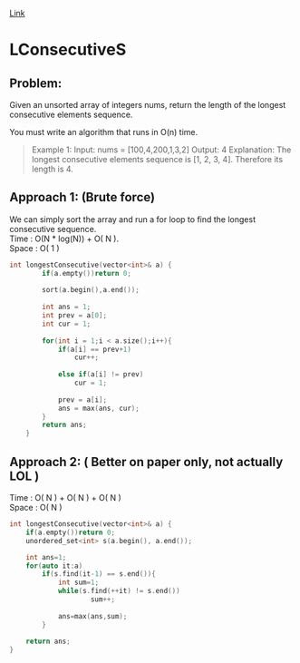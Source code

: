 [Link](https://leetcode.com/problems/longest-consecutive-sequence/)

# LConsecutiveS
## Problem:
Given an unsorted array of integers nums, return the length of the longest consecutive elements sequence.

You must write an algorithm that runs in O(n) time.

>Example 1:
>Input: nums = [100,4,200,1,3,2]
>Output: 4
>Explanation: The longest consecutive elements sequence is [1, 2, 3, 4]. Therefore its length is 4.

## Approach 1: (Brute force)
We can simply sort the array and run a for loop to find the longest consecutive sequence.<br>
Time :  O(N * log(N)) + O( N ).<br>
Space : O( 1 )

```cpp
int longestConsecutive(vector<int>& a) {
        if(a.empty())return 0;
        
        sort(a.begin(),a.end());
        
        int ans = 1;
        int prev = a[0];
        int cur = 1;
        
        for(int i = 1;i < a.size();i++){
            if(a[i] == prev+1)
                cur++;
            
            else if(a[i] != prev)
                cur = 1;
            
            prev = a[i];
            ans = max(ans, cur);
        }
        return ans;
    }
```

## Approach 2: ( Better on paper only, not actually LOL  )
Time :  O( N ) + O( N ) + O( N )<br>
Space : O( N )

```cpp
int longestConsecutive(vector<int>& a) {
    if(a.empty())return 0;
    unordered_set<int> s(a.begin(), a.end());

    int ans=1;
    for(auto it:a)
        if(s.find(it-1) == s.end()){
            int sum=1;
            while(s.find(++it) != s.end())
                    sum++;
                
            ans=max(ans,sum);
        }
    
    return ans;
}

```